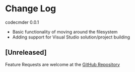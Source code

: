 # Change Log

codecmder 0.0.1
- Basic functionality of moving around the filesystem
- Adding support for Visual Studio solution/project building

## [Unreleased]

Feature Requests are welcome at the [GitHub Repository](https://github.com/julwrites/VSCode_Explorer)
